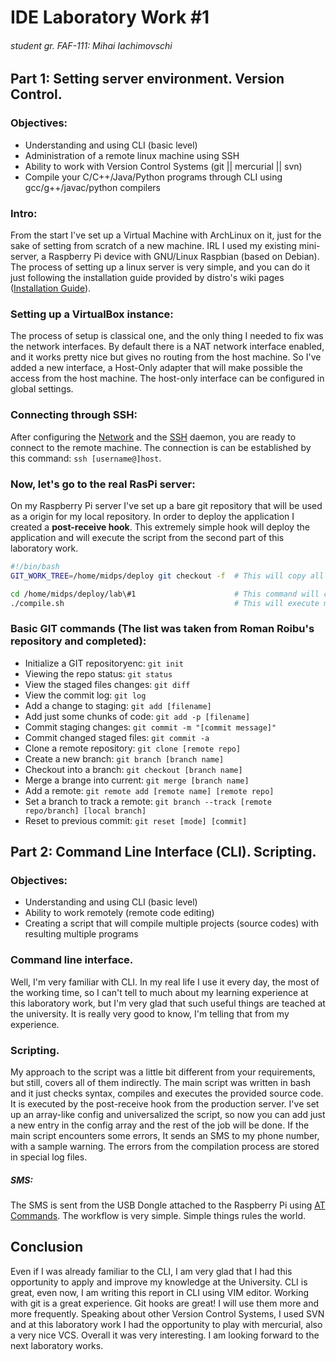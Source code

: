 # IDE Laboratory Work #1
###### student gr. FAF-111: Mihai Iachimovschi

## Part 1: Setting server environment. Version Control.
### Objectives:
  - Understanding and using CLI (basic level)
  - Administration of a remote linux machine using SSH
  - Ability to work with Version Control Systems (git || mercurial || svn)
  - Compile your C/C++/Java/Python programs through CLI using gcc/g++/javac/python compilers

### Intro:
From the start I've set up a Virtual Machine with ArchLinux on it, just for the sake of setting from scratch of a new machine.
IRL I used my existing mini-server, a Raspberry Pi device with GNU/Linux Raspbian (based on Debian).
The process of setting up a linux server is very simple, and you can do it just following the installation guide provided by distro's wiki pages ([Installation Guide](https://wiki.archlinux.org/index.php/Installation_Guide)).

### Setting up a VirtualBox instance:
The process of setup is classical one, and the only thing I needed to fix was the network interfaces.
By default there is a NAT network interface enabled, and it works pretty nice but gives no routing from the host machine.
So I've added a new interface, a Host-Only adapter that will make possible the access from the host machine.
The host-only interface can be configured in global settings.

### Connecting through SSH:
After configuring the [Network](https://wiki.archlinux.org/index.php/Network) and the [SSH](https://wiki.archlinux.org/index.php/Secure_Shell) daemon, you are ready to connect to the remote machine.
The connection is can be established by this command: `ssh [username@]host`.

### Now, let's go to the real RasPi server:
On my Raspberry Pi server I've set up a bare git repository that will be used as a origin for my local repository.
In order to deploy the application I created a **post-receive hook**.
This extremely simple hook will deploy the application and will execute the script from the second part of this laboratory work.
```bash
#!/bin/bash
GIT_WORK_TREE=/home/midps/deploy git checkout -f  # This will copy all working files to the deploy directory

cd /home/midps/deploy/lab\#1                      # This command will change the working directory
./compile.sh                                      # This will execute my script
```

### Basic GIT commands (The list was taken from Roman Roibu's repository and completed):
- Initialize a GIT repositoryenc:    `git init`
- Viewing the repo status:        `git status`
- View the staged files changes:  `git diff`
- View the commit log:            `git log`
- Add a change to staging:        `git add [filename]`
- Add just some chunks of code:   `git add -p [filename]`
- Commit staging changes:         `git commit -m "[commit message]"`
- Commit changed staged files:    `git commit -a`
- Clone a remote repository:      `git clone [remote repo]`
- Create a new branch:            `git branch [branch name]`
- Checkout into a branch:         `git checkout [branch name]`
- Merge a brange into current:    `git merge [branch name]`
- Add a remote:                   `git remote add [remote name] [remote repo]`
- Set a branch to track a remote: `git branch --track [remote repo/branch] [local branch]`
- Reset to previous commit:       `git reset [mode] [commit]`

## Part 2: Command Line Interface (CLI). Scripting.
### Objectives:
  - Understanding and using CLI (basic level)
  - Ability to work remotely (remote code editing)
  - Creating a script that will compile multiple projects (source codes) with resulting multiple programs

### Command line interface.
Well, I'm very familiar with CLI.
In my real life I use it every day, the most of the working time, so I can't tell to much about my learning experience at this laboratory work, but I'm very glad that such useful things are teached at the university.
It is really very good to know, I'm telling that from my experience.

### Scripting.
My approach to the script was a little bit different from your requirements, but still, covers all of them indirectly.
The main script was written in bash and it just checks syntax, compiles and executes the provided source code.
It is executed by the post-receive hook from the production server.
I've set up an array-like config and universalized the script, so now you can add just a new entry in the config array and the rest of the job will be done.
If the main script encounters some errors, It sends an SMS to my phone number, with a sample warning.
The errors from the compilation process are stored in special log files.

##### SMS:
The SMS is sent from the USB Dongle attached to the Raspberry Pi using [AT Commands](http://en.wikipedia.org/wiki/Hayes_command_set).
The workflow is very simple. Simple things rules the world.

## Conclusion
Even if I was already familiar to the CLI, I am very glad that I had this opportunity to apply and improve my knowledge at the University.
CLI is great, even now, I am writing this report in CLI using VIM editor.
Working with git is a great experience. Git hooks are great! I will use them more and more frequently.
Speaking about other Version Control Systems, I used SVN and at this laboratory work I had the opportunity to play with mercurial, also a very nice VCS.
Overall it was very interesting. I am looking forward to the next laboratory works.
